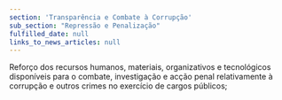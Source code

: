 ```yaml
---
section: 'Transparência e Combate à Corrupção'
sub_section: "Repressão e Penalização"
fulfilled_date: null
links_to_news_articles: null
---
```


Reforço dos recursos humanos, materiais, organizativos e tecnológicos disponíveis para o combate, investigação e acção penal relativamente à corrupção e outros crimes no exercício de cargos públicos;